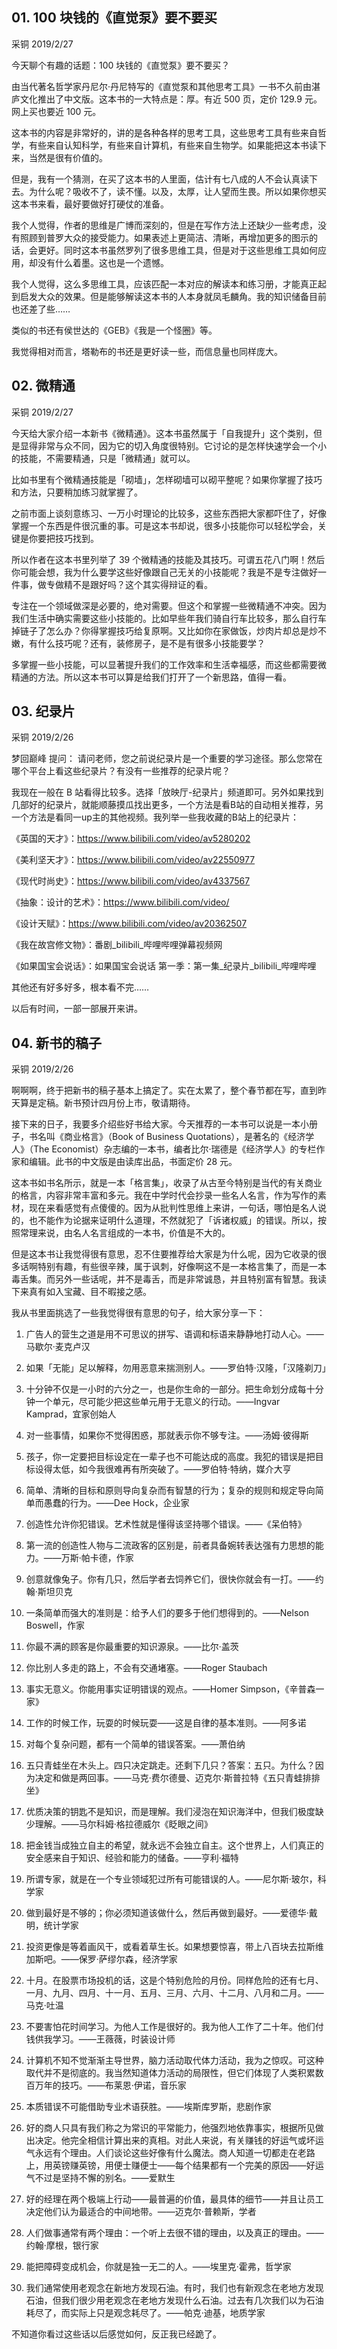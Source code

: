 ## 01. 100 块钱的《直觉泵》要不要买
采铜
2019/2/27

今天聊个有趣的话题：100 块钱的《直觉泵》要不要买？

由当代著名哲学家丹尼尔·丹尼特写的《直觉泵和其他思考工具》一书不久前由湛庐文化推出了中文版。这本书的一大特点是：厚。有近 500 页，定价 129.9 元。网上买也要近 100 元。

这本书的内容是非常好的，讲的是各种各样的思考工具，这些思考工具有些来自哲学，有些来自认知科学，有些来自计算机，有些来自生物学。如果能把这本书读下来，当然是很有价值的。

但是，我有一个猜测，在买了这本书的人里面，估计有七八成的人不会认真读下去。为什么呢？吸收不了，读不懂。以及，太厚，让人望而生畏。所以如果你想买这本书来看，最好要做好打硬仗的准备。

我个人觉得，作者的思维是广博而深刻的，但是在写作方法上还缺少一些考虑，没有照顾到普罗大众的接受能力。如果表述上更简洁、清晰，再增加更多的图示的话，会更好。同时这本书虽然罗列了很多思维工具，但是对于这些思维工具如何应用，却没有什么着墨。这也是一个遗憾。

我个人觉得，这么多思维工具，应该匹配一本对应的解读本和练习册，才能真正起到启发大众的效果。但是能够解读这本书的人本身就凤毛麟角。我的知识储备目前也还差了些……

类似的书还有侯世达的《GEB》《我是一个怪圈》等。

我觉得相对而言，塔勒布的书还是更好读一些，而信息量也同样庞大。

## 02. 微精通
采铜
2019/2/27

今天给大家介绍一本新书《微精通》。这本书虽然属于「自我提升」这个类别，但是显得非常与众不同，因为它的切入角度很特别。它讨论的是怎样快速学会一个小的技能，不需要精通，只是「微精通」就可以。

比如书里有个微精通技能是「砌墙」，怎样砌墙可以砌平整呢？如果你掌握了技巧和方法，只要稍加练习就掌握了。

之前市面上谈刻意练习、一万小时理论的比较多，这些东西把大家都吓住了，好像掌握一个东西是件很沉重的事。可是这本书却说，很多小技能你可以轻松学会，关键是你要把技巧找到。

所以作者在这本书里列举了 39 个微精通的技能及其技巧。可谓五花八门啊！然后你可能会想，我为什么要学这些好像跟自己无关的小技能呢？我是不是专注做好一件事，做专做精不是跟好吗？这个其实得辩证的看。

专注在一个领域做深是必要的，绝对需要。但这个和掌握一些微精通不冲突。因为我们生活中确实需要这些小技能的。比如早些年我们骑自行车比较多，那么自行车掉链子了怎么办？你得掌握技巧给复原啊。又比如你在家做饭，炒肉片却总是炒不嫩，有什么技巧呢？还有，装修房子，是不是有很多小技能要学？

多掌握一些小技能，可以显著提升我们的工作效率和生活幸福感，而这些都需要微精通的方法。所以这本书可以算是给我们打开了一个新思路，值得一看。

## 03. 纪录片

采铜
2019/2/26

梦回巅峰 提问：  请问老师，您之前说纪录片是一个重要的学习途径。那么您常在哪个平台上看这些纪录片？有没有一些推荐的纪录片呢？

我现在一般在 B 站看得比较多。选择「放映厅-纪录片」频道即可。另外如果找到几部好的纪录片，就能顺藤摸瓜找出更多，一个方法是看B站的自动相关推荐，另一个方法是看同一up主的其他视频。我列举一些我收藏的B站上的纪录片：

《英国的天才》：https://www.bilibili.com/video/av5280202

《美利坚天才》：https://www.bilibili.com/video/av22550977

《现代时尚史》：https://www.bilibili.com/video/av4337567

《抽象：设计的艺术》：https://www.bilibili.com/video/

《设计天赋》：https://www.bilibili.com/video/av20362507

《我在故宫修文物》：番剧_bilibili_哔哩哔哩弹幕视频网

《如果国宝会说话》：如果国宝会说话 第一季：第一集_纪录片_bilibili_哔哩哔哩

其他还有好多好多，根本看不完……

以后有时间，一部一部展开来讲。

## 04. 新书的稿子
采铜
2019/2/26

啊啊啊，终于把新书的稿子基本上搞定了。实在太累了，整个春节都在写，直到昨天算是定稿。新书预计四月份上市，敬请期待。

接下来的日子，我要多介绍些好书给大家。今天推荐的一本书可以说是一本小册子，书名叫《商业格言》（Book of Business Quotations），是著名的《经济学人》（The Economist）杂志编的一本书，编者比尔·瑞德是《经济学人》的专栏作家和编辑。此书的中文版是由读库出品，书面定价 28 元。

这本书如书名所示，就是一本「格言集」，收录了从古至今特别是当代的有关商业的格言，内容非常丰富和多元。我在中学时代会抄录一些名人名言，作为写作的素材，现在来看感觉有点傻傻的。因为从批判性思维上来讲，一句话，哪怕是名人说的，也不能作为论据来证明什么道理，不然就犯了「诉诸权威」的错误。所以，按照常理来说，由名人名言组成的一本书，价值是不大的。

但是这本书让我觉得很有意思，忍不住要推荐给大家是为什么呢，因为它收录的很多话啊特别有趣，有些很辛辣，属于讽刺，好像啊这不是一本格言集了，而是一本毒舌集。而另外一些话呢，并不是毒舌，而是非常诚恳，并且特别富有智慧。我读下来真有如入宝藏、目不暇接之感。

我从书里面挑选了一些我觉得很有意思的句子，给大家分享一下：

1. 广告人的营生之道是用不可思议的拼写、语调和标语来静静地打动人心。——马歇尔·麦克卢汉

2. 如果「无能」足以解释，勿用恶意来揣测别人。——罗伯特·汉隆，「汉隆剃刀」
3. 十分钟不仅是一小时的六分之一，也是你生命的一部分。把生命划分成每十分钟一个单元，尽可能少把这些单元用于无意义的行动。——Ingvar Kamprad，宜家创始人
4. 对一些事情，如果你不觉得困惑，那就表示你不够专注。——汤姆·彼得斯
5. 孩子，你一定要把目标设定在一辈子也不可能达成的高度。我犯的错误是把目标设得太低，如今我很难再有所突破了。——罗伯特·特纳，媒介大亨
6. 简单、清晰的目标和原则导向复杂而有智慧的行为；复杂的规则和规定导向简单而愚蠢的行为。——Dee Hock，企业家
7. 创造性允许你犯错误。艺术性就是懂得该坚持哪个错误。——《呆伯特》
8. 第一流的创造性人物与二流政客的区别是，前者具备婉转表达强有力思想的能力。——万斯·帕卡德，作家
9. 创意就像兔子。你有几只，然后学者去饲养它们，很快你就会有一打。——约翰·斯坦贝克
10. 一条简单而强大的准则是：给予人们的要多于他们想得到的。——Nelson Boswell，作家
11. 你最不满的顾客是你最重要的知识源泉。——比尔·盖茨
12. 你比别人多走的路上，不会有交通堵塞。——Roger Staubach
13. 事实无意义。你能用事实证明错误的观点。——Homer Simpson，《辛普森一家》
14. 工作的时候工作，玩耍的时候玩耍——这是自律的基本准则。——阿多诺
15. 对每个复杂问题，都有一个简单的错误答案。——萧伯纳
16. 五只青蛙坐在木头上。四只决定跳走。还剩下几只？答案：五只。为什么？因为决定和做是两回事。——马克·费尔德曼、迈克尔·斯普拉特《五只青蛙排排坐》
17. 优质决策的钥匙不是知识，而是理解。我们浸泡在知识海洋中，但我们极度缺少理解。——马尔科姆·格拉德威尔《眨眼之间》
18. 把金钱当成独立自主的希望，就永远不会独立自主。这个世界上，人们真正的安全感来自于知识、经验和能力的储备。——亨利·福特
19. 所谓专家，就是在一个专业领域犯过所有可能错误的人。——尼尔斯·玻尔，科学家
20. 做到最好是不够的；你必须知道该做什么，然后再做到最好。——爱德华·戴明，统计学家
21. 投资更像是等着画风干，或看着草生长。如果想要惊喜，带上八百块去拉斯维加斯吧。——保罗·萨缪尔森，经济学家
22. 十月。在股票市场投机的话，这是个特别危险的月份。同样危险的还有七月、一月、九月、四月、十一月、五月、三月、六月、十二月、八月和二月。——马克·吐温
23. 不要害怕花时间学习。为他人工作是很好的。我为他人工作了二十年。他们付钱供我学习。——王薇薇，时装设计师
24. 计算机不知不觉渐渐主导世界，脑力活动取代体力活动，我为之惊叹。可这种取代并不是彻底的。我当然知道体力活动的局限性，但它们体现了人类积累数百万年的技巧。——布莱恩·伊诺，音乐家
25. 本质错误不可能借助专业术语获胜。——埃斯库罗斯，悲剧作家
26. 好的商人只具有我们称之为常识的平常能力，他强烈地依靠事实，根据所见做出决定。他完全相信计算出来的真相。对此人来说，有关赚钱的好运气或坏运气永远有个理由。人们谈论这些好像有什么魔法。商人知道一切都走在老路上，用英镑赚英镑，用便士赚便士——每个结果都有一个完美的原因——好运气不过是坚持不懈的别名。——爱默生
27. 好的经理在两个极端上行动——最普遍的价值，最具体的细节——并且让员工决定他们认为最适合的中间地带。——迈克尔·普赖斯，学者
28. 人们做事通常有两个理由：一个听上去很不错的理由，以及真正的理由。——约翰·摩根，银行家
29. 能把障碍变成机会，你就是独一无二的人。——埃里克·霍弗，哲学家
30. 我们通常使用老观念在新地方发现石油。有时，我们也有新观念在老地方发现石油，但我们很少用老观念在老地方发现什么石油。过去有几次我们以为石油耗尽了，而实际上只是观念耗尽了。——帕克·迪基，地质学家

不知道你看过这些话以后感觉如何，反正我已经跪了。



